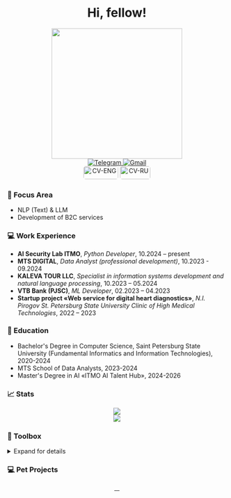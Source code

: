 <h1 align="center">Hi, fellow!</h1>
<div align="center"> 
  <img src="https://media.giphy.com/media/3ohs4p8V5P6aTHI8Rq/giphy.gif" width="300px"/>
  <div id="social-badges">
      <a href="http://t.me/Romiconchik">
          <img src="https://img.shields.io/badge/-Telegram-blue?logo=Telegram&style=for-the-badge" alt="Telegram"/>
      </a>
      <a href="mailto:roman.nieronov@gmail.com">
          <img src="https://img.shields.io/badge/-Gmail-red?logo=Gmail&style=for-the-badge&logoColor=white" alt="Gmail"/>
      </a>
      <br>
      <a href="https://github.com/RomiconEZ/RomiconEZ/blob/main/resumes/Neronov-Roman-Resume_ENG.pdf" style="display: inline-block;">
          <img src="https://img.shields.io/badge/CV-ENG-skyblue" alt="CV-ENG" width="80" height="30" style="border-radius: 5px;"/>
      </a>
      <a href="https://github.com/RomiconEZ/RomiconEZ/blob/main/resumes/Neronov-Roman-Resume_Full_RU.pdf" style="display: inline-block;">
          <img src="https://img.shields.io/badge/CV-RU-800020" alt="CV-RU" width="70" height="30" style="border-radius: 5px;"/>
      </a>
  </div>  
</div>

### 👀 Focus Area

- NLP (Text) & LLM
- Development of B2C services

### 💻 Work Experience

- **AI Security Lab ITMO**, *Python Developer*, 10.2024 – present
- **MTS DIGITAL**, *Data Analyst (professional development)*, 10.2023 - 09.2024
- **KALEVA TOUR LLC**, *Specialist in information systems development and natural language processing*, 10.2023 – 05.2024
- **VTB Bank (PJSC)**, *ML Developer*, 02.2023 – 04.2023
- **Startup project «Web service for digital heart diagnostics»**, *N.I. Pirogov St. Petersburg State University Clinic of High Medical Technologies*, 2022 – 2023

### 🏫 Education

- Bachelor's Degree in Computer Science, Saint Petersburg State University (Fundamental Informatics and Information Technologies), 2020-2024
- MTS School of Data Analysts, 2023-2024
- Master's Degree in AI «ITMO AI Talent Hub», 2024-2026

### 📈 Stats

<p align="center">
  <img src="https://github-readme-stats.vercel.app/api?username=RomiconEZ&show_icons=true&hide_border=true&theme=dracula&hide_rank=true"/>
  <br>
  <img src="https://github-readme-stats.vercel.app/api/top-langs/?username=RomiconEZ&layout=compact&hide_border=true&theme=dracula"/>
</p>


### 🧰 Toolbox

<details>
  <summary>Expand for details</summary>

**Back-End**

![Python](https://img.shields.io/badge/-Python-05122A?style=flat&logo=python)
![FastAPI](https://img.shields.io/badge/FastAPI-05122A?style=flat&logo=fastapi)
![aiogram3](https://img.shields.io/badge/aiogram3-05122A?style=flat)



**Messaging Queue**  
  
![Kafka](https://img.shields.io/badge/Kafka-05122A?style=flat&logo=kafka)
![rabbitmq](https://img.shields.io/badge/Rabbitmq-05122A?&style=flat&logo=rabbitmq)

  
**REST**  
  
![Postman](https://img.shields.io/badge/-Postman-05122A?style=flat&logo=postman)

**Front-End**  
![HTML](https://img.shields.io/badge/-HTML-05122A?style=flat&logo=HTML)
![CSS](https://img.shields.io/badge/-CSS-05122A?style=flat&logo=CSS)
![Javascript](https://img.shields.io/badge/-Javascript-05122A?style=flat&logo=Javascript)
![Typescript](https://img.shields.io/badge/-Typescript-05122A?style=flat&logo=Typescript)

**Dependency Managers**

![Poetry](https://img.shields.io/badge/-Poetry-05122A?style=flat&logo=Poetry)
![HomeBrew](https://img.shields.io/badge/-HomeBrew-05122A?style=flat&logo=homebrew)


**Data Science Libraries and Tools**
  
![Pytorch](https://img.shields.io/badge/-Pytorch-05122A?style=flat&logo=pytorch)
![Tensorflow](https://img.shields.io/badge/-Tensorflow-05122A?style=flat&logo=tensorflow)
![Numpy](https://img.shields.io/badge/-Numpy-05122A?style=flat&logo=numpy)
![Pandas](https://img.shields.io/badge/-Pandas-05122A?style=flat&logo=pandas)
![Scikit-Learn](https://img.shields.io/badge/-ScikitLearn-05122A?style=flat&logo=scikitlearn)
![Matplotlib](https://img.shields.io/badge/-Matplotlib-05122A?style=flat&logo=matplotlib)
![HuggingFace](https://img.shields.io/badge/-HuggingFace-05122A?style=flat&logo=huggingface)
![Pillow](https://img.shields.io/badge/-Pillow-05122A?style=flat&logo=pillow)
![Spark](https://img.shields.io/badge/-Spark-05122A?style=flat)
![Scrapy](https://img.shields.io/badge/-Scrapy-05122A?style=flat)
![Ambrosia](https://img.shields.io/badge/-Ambrosia-05122A?style=flat)
![RecTools](https://img.shields.io/badge/-RecTools-05122A?style=flat)

**Deployment**

![Docker](https://img.shields.io/badge/-Docker-05122A?style=flat&logo=docker)&nbsp;

**Public Clouds**

![Yandex cloud](https://img.shields.io/badge/-Yandex_Cloud-05122A?style=flat&logo=yandexcloud)
  
**Database**

![PostgreSQL](https://img.shields.io/badge/-PostgreSQL-05122A?style=flat&logo=postgresql)
![MySQL](https://img.shields.io/badge/-MySQL-05122A?style=flat&logo=mysql)
![Cassandra](https://img.shields.io/badge/Cassandra-05122A?style=flat&logo=apache%20cassandra&logoColor=white)
![Redis](https://img.shields.io/badge/redis-05122A?&style=flat&logo=redis&logoColor=white)

**IDEs**

![Pycharm](https://img.shields.io/badge/-Pycharm-05122A?style=flat&logo=pycharm)
![Jupyter Lab](https://img.shields.io/badge/-Jupyter%20Lab-05122A?style=flat&logo=jupyter)
![Visual Studio Code](https://img.shields.io/badge/-Visual%20Studio%20Code-05122A?style=flat&logo=visual-studio-code)


**Operating Systems**
  
![Windows](https://img.shields.io/badge/-Windows-05122A?style=flat&logo=microsoft)
![Mac](https://img.shields.io/badge/-Mac-05122A?style=flat&logo=apple)
  
**Code Versioning**

![Git](https://img.shields.io/badge/-Git-05122A?style=flat&logo=git)
![GitHub](https://img.shields.io/badge/-GitHub-05122A?style=flat&logo=github)
  
**Project Management**
  
![Notion](https://img.shields.io/badge/-Notion-05122A?style=flat&logo=Notion)
![GitLab](https://img.shields.io/badge/-GitLab-05122A?style=flat&logo=GitLab)  
 

</details>

### 💻 Pet Projects
<p align="center">
  <a href="https://github.com/RomiconEZ/AnaText">
    <img src="https://github-readme-stats.vercel.app/api/pin/?username=RomiconEZ&repo=AnaText&hide_border=true&theme=dracula" alt=""/>
  </a>
  <a href="https://github.com/RomiconEZ/NetLinkAnalyze">
    <img src="https://github-readme-stats.vercel.app/api/pin/?username=RomiconEZ&repo=NetLinkAnalyze&hide_border=true&theme=dracula" alt=""/>
  </a>
    <a href="https://github.com/RomiconEZ/Contact-Center-Automation-Service">
    <img src="https://github-readme-stats.vercel.app/api/pin/?username=RomiconEZ&repo=Contact-Center-Automation-Service&hide_border=true&theme=dracula" alt=""/>
  </a>
    <a href="https://github.com/RomiconEZ/llamator">
    <img src="https://github-readme-stats.vercel.app/api/pin/?username=RomiconEZ&repo=llamator&hide_border=true&theme=dracula" alt=""/>
  </a>
</p>